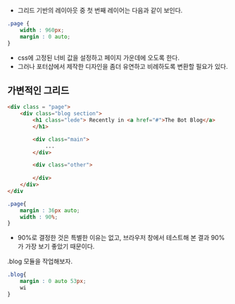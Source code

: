 
- 그리드 기반의 레이아웃 중 첫 번째 레이어는 다음과 같이 보인다. 

```css
.page {
	width : 960px;
	margin : 0 auto;
}
```

- css에 고정된 너비 값을 설정하고 페이지 가운데에 오도록 한다. 
- 그러나 포터샵에서 제작한 디자인을 좀더 유연하고 비례하도록 변환할 필요가 있다. 

## 가변적인 그리드 

```html
<div class = "page">
	<div class="blog section">
		<h1 class="lede"> Recently in <a href="#">The Bot Blog</a>
		</h1>

		<div class="main">
			...
		</div>

		<div class="other">
		
		</div>
	</div>
</div
```


```css
.page{
	margin : 36px auto;
	width : 90%;
}
```

- 90%로 결정한 것은 특별한 이유는 없고, 브라우저 창에서 테스트해 본 결과 90%가 가장 보기 좋았기 때문이다. 

.blog 모듈을 작업해보자.

```css
.blog{
	margin : 0 auto 53px;
	wi
}
```

